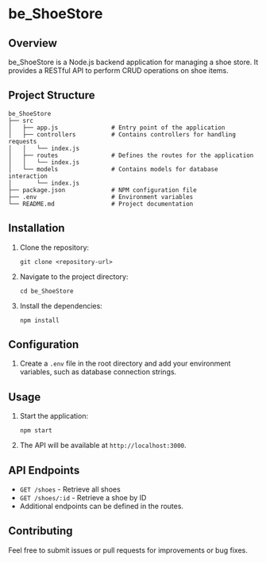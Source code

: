 # be_ShoeStore

## Overview
be_ShoeStore is a Node.js backend application for managing a shoe store. It provides a RESTful API to perform CRUD operations on shoe items.

## Project Structure
```
be_ShoeStore
├── src
│   ├── app.js               # Entry point of the application
│   ├── controllers          # Contains controllers for handling requests
│   │   └── index.js
│   ├── routes               # Defines the routes for the application
│   │   └── index.js
│   └── models               # Contains models for database interaction
│       └── index.js
├── package.json             # NPM configuration file
├── .env                     # Environment variables
└── README.md                # Project documentation
```

## Installation
1. Clone the repository:
   ```
   git clone <repository-url>
   ```
2. Navigate to the project directory:
   ```
   cd be_ShoeStore
   ```
3. Install the dependencies:
   ```
   npm install
   ```

## Configuration
1. Create a `.env` file in the root directory and add your environment variables, such as database connection strings.

## Usage
1. Start the application:
   ```
   npm start
   ```
2. The API will be available at `http://localhost:3000`.

## API Endpoints
- `GET /shoes` - Retrieve all shoes
- `GET /shoes/:id` - Retrieve a shoe by ID
- Additional endpoints can be defined in the routes.

## Contributing
Feel free to submit issues or pull requests for improvements or bug fixes.